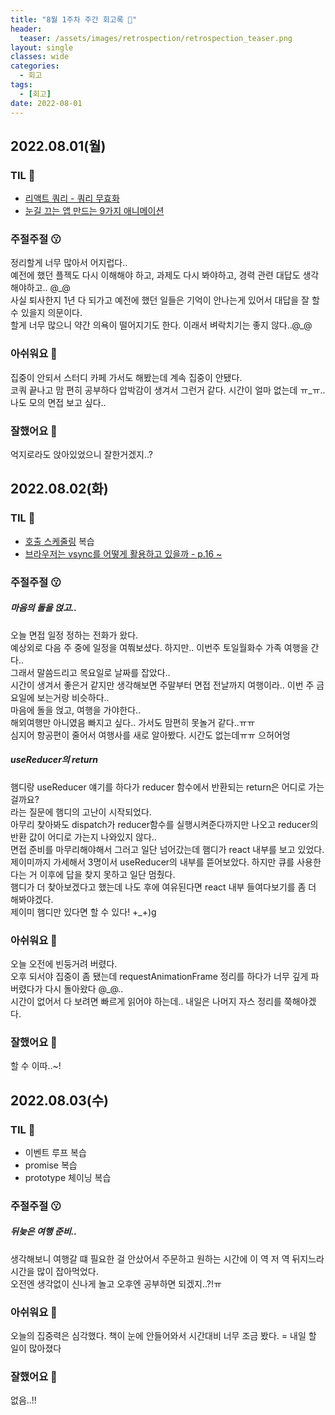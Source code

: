 ```yaml
---
title: "8월 1주차 주간 회고록 🙂"
header:
  teaser: /assets/images/retrospection/retrospection_teaser.png
layout: single
classes: wide
categories:
  - 회고
tags:
  - [회고]
date: 2022-08-01
---
```


## 2022.08.01(월)

### TIL 🧐

- [리액트 쿼리 - 쿼리 무효화](https://tanstack.com/query/v4/docs/guides/query-invalidation?from=reactQueryV3&original=https://react-query-v3.tanstack.com/guides/query-invalidation)
- [눈길 끄는 앱 만드는 9가지 애니메이션](https://slowalk.com/2599)

### 주절주절 😗

정리할게 너무 많아서 어지럽다..  
예전에 했던 플젝도 다시 이해해야 하고, 과제도 다시 봐야하고, 경력 관련 대답도 생각해야하고.. @\_@  
사실 퇴사한지 1년 다 되가고 예전에 했던 일들은 기억이 안나는게 있어서 대답을 잘 할 수 있을지 의문이다.  
할게 너무 많으니 약간 의욕이 떨어지기도 한다. 이래서 벼락치기는 좋지 않다..@\_@

### 아쉬워요 🙁

집중이 안되서 스터디 카페 가서도 해봤는데 계속 집중이 안됐다.  
코쿼 끝나고 맘 편히 공부하다 압박감이 생겨서 그런거 같다. 시간이 얼마 없는데 ㅠ\_ㅠ..  
나도 모의 면접 보고 싶다..

### 잘했어요 🙂

억지로라도 앉아있었으니 잘한거겠지..?

## 2022.08.02(화)

### TIL 🧐

- [호출 스케줄링](https://alstn2468.github.io/Javascript/2020-06-29-setTimeout_setInterval_requestAnimationFrame/) 복습
- [브라우저는 vsync를 어떻게 활용하고 있을까 - p.16 ~](https://www.slideshare.net/deview/133-vsync)

### 주절주절 😗

##### 마음의 돌을 얹고..

오늘 면접 일정 정하는 전화가 왔다.  
예상외로 다음 주 중에 일정을 여쭤보셨다. 하지만.. 이번주 토일월화수 가족 여행을 간다..  
그래서 말씀드리고 목요일로 날짜를 잡았다..  
시간이 생겨서 좋은거 같지만 생각해보면 주말부터 면접 전날까지 여행이라.. 이번 주 금요일에 보는거랑 비슷하다..  
마음에 돌을 얹고, 여행을 가야한다..  
해외여행만 아니였음 빠지고 싶다.. 가서도 맘편히 못놀거 같다..ㅠㅠ  
심지어 항공편이 줄어서 여행사를 새로 알아봤다. 시간도 없는데ㅠㅠ 으허어엉

##### useReducer의 return

햄디랑 useReducer 얘기를 하다가 reducer 함수에서 반환되는 return은 어디로 가는걸까요?  
라는 질문에 햄디의 고난이 시작되었다.  
아무리 찾아봐도 dispatch가 reducer함수를 실행시켜준다까지만 나오고 reducer의 반환 값이 어디로 가는지 나와있지 않다..  
면접 준비를 마무리해야해서 그러고 일단 넘어갔는데 햄디가 react 내부를 보고 있었다.  
제이미까지 가세해서 3명이서 useReducer의 내부를 뜯어보았다. 하지만 큐를 사용한다는 거 이후에 답을 찾지 못하고 일단 멈췄다.  
햄디가 더 찾아보겠다고 했는데 나도 후에 여유된다면 react 내부 들여다보기를 좀 더 해봐야겠다.  
제이미 햄디만 있다면 할 수 있다! +\_+)g

### 아쉬워요 🙁

오늘 오전에 빈둥거려 버렸다.  
오후 되서야 집중이 좀 됐는데 requestAnimationFrame 정리를 하다가 너무 깊게 파버렸다가 다시 돌아왔다 @_@..  
시간이 없어서 다 보려면 빠르게 읽어야 하는데.. 내일은 나머지 자스 정리를 쭉해야겠다.

### 잘했어요 🙂

할 수 이따..~!

## 2022.08.03(수)

### TIL 🧐

- 이벤트 루프 복습
- promise 복습
- prototype 체이닝 복습

### 주절주절 😗

##### 뒤늦은 여행 준비..

생각해보니 여행갈 떄 필요한 걸 안샀어서 주문하고 원하는 시간에 이 역 저 역 뒤지느라 시간을 많이 잡아먹었다.  
오전엔 생각없이 신나게 놀고 오후엔 공부하면 되겠지..?!ㅠ

### 아쉬워요 🙁

오늘의 집중력은 심각했다. 책이 눈에 안들어와서 시간대비 너무 조금 봤다. = 내일 할 일이 많아졌다

### 잘했어요 🙂

없음..!!
